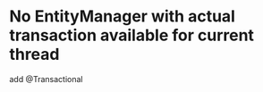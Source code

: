 # No EntityManager with actual transaction available for current thread
add @Transactional















